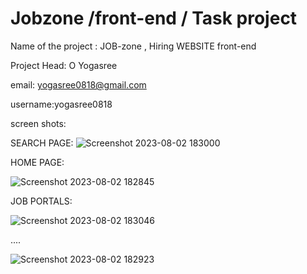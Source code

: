 # Jobzone /front-end / Task project
Name of the project : JOB-zone , Hiring  WEBSITE front-end 

Project Head: O Yogasree

email: yogasree0818@gmail.com

username:yogasree0818

screen shots:

SEARCH PAGE:
![Screenshot 2023-08-02 183000](https://github.com/yogasreeo818/yogasree/assets/141234096/74f6d2e8-35c2-4c58-878e-80630e050f56)


HOME PAGE:

![Screenshot 2023-08-02 182845](https://github.com/yogasreeo818/yogasree/assets/141234096/fa5e2241-b041-4bbd-9eb8-ee49a901f3a5)

JOB PORTALS:

![Screenshot 2023-08-02 183046](https://github.com/yogasreeo818/yogasree/assets/141234096/9baf575d-b315-417f-b44b-2c77d7389f75)




....

![Screenshot 2023-08-02 182923](https://github.com/yogasreeo818/yogasree/assets/141234096/560fb4e0-cefb-42c5-90e7-6d6288584a40)
